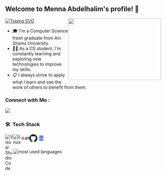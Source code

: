 
<h2>Welcome to Menna Abdelhalim's profile! 👋 </h2>
</p> 

<img width="300" height ="200" align="right" src="https://media.giphy.com/media/S65QkXAcdXvF1o9gHk/giphy.gif">


<!-- Typing SVG by DenverCoder1 - https://github.com/DenverCoder1/readme-typing-svg -->
<p align="left">
  <a href="https://git.io/typing-svg"><img src="https://readme-typing-svg.demolab.com?font=Fira+Code&weight=100&size=15&duration=1&pause=1000&repeat=false&width=435&lines=%22None+of+us+is+a+smart+as+all+of+us%22+Ken+Blanchard" alt="Typing SVG"></a>
</p> 

- 🎓 I'm a Computer Science fresh graduate from Ain Shams University.
- 👨‍💻 As a CS student, I'm constantly learning and exploring new technologies to improve my skills.
- 📋 I always strive to apply what I learn and see the work of others to benefit from them.


### Connect with Me :

<a href="https://www.linkedin.com/in/menna-abdelhalim-867bb3214" target="_blank"><img src="https://img.shields.io/badge/-Menna%20Abdelhalim-0077B5?style=for-the-badge&logo=Linkedin&logoColor=white"/></a>
</p> 

### 🛠 &nbsp;Tech Stack
[<img align="left" alt="Visual Studio Code" width="26px" src="https://upload.wikimedia.org/wikipedia/commons/1/18/ISO_C%2B%2B_Logo.svg" />]()
[<img align="left" alt="linux" width="26px" src="https://upload.wikimedia.org/wikipedia/commons/c/c3/Python-logo-notext.svg" />]()
[<img align="left" alt="Git" width="26px" src="https://raw.githubusercontent.com/github/explore/80688e429a7d4ef2fca1e82350fe8e3517d3494d/topics/git/git.png" />]()
[<img align="left" alt="GitHub" width="26px" src="https://raw.githubusercontent.com/github/explore/78df643247d429f6cc873026c0622819ad797942/topics/github/github.png" />]()
[<img align="left" alt="SQL" width="26px" src="https://raw.githubusercontent.com/github/explore/80688e429a7d4ef2fca1e82350fe8e3517d3494d/topics/sql/sql.png" />]()

<br />
<br />
</p> 

<img align="left" src="https://github-readme-stats.vercel.app/api/top-langs?username=MennaHalim&show_icons=true&locale=en&layout=compact&theme=radical" alt="most used languages" />
<br>
